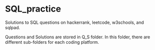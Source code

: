 # SQL_practice
Solutions to SQL questions on hackerrank, leetcode, w3schools, and sqlpad. 

Questions and Solutions are stored in Q_S folder. In this folder, there are different sub-folders for each coding platform.
